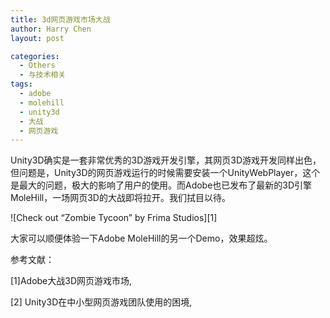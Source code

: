 ```yaml
---
title: 3d网页游戏市场大战
author: Harry Chen
layout: post

categories:
  - Others
  - 与技术相关
tags:
  - adobe
  - molehill
  - unity3d
  - 大战
  - 网页游戏
---
```


  Unity3D确实是一套非常优秀的3D游戏开发引擎，其网页3D游戏开发同样出色，但问题是，Unity3D的网页游戏运行的时候需要安装一个UnityWebPlayer，这个是最大的问题，极大的影响了用户的使用。而Adobe也已发布了最新的3D引擎MoleHill，一场网页3D的大战即将拉开。我们拭目以待。

![Check out “Zombie Tycoon” by Frima Studios][1]

  大家可以顺便体验一下Adobe MoleHill的另一个Demo，效果超炫。

参考文献：

[1]Adobe大战3D网页游戏市场, 

[2] Unity3D在中小型网页游戏团队使用的困境,


